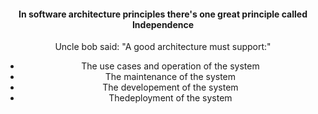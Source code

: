 <h4 align="center"> In software architecture principles there's one great principle called Independence </h4>

<p align="center">Uncle bob said: "A good architecture must support:"</p>

<div align="center">
  <ul>
    <li>The use cases and operation of the system</li>
    <li>The maintenance of the system</li>
    <li>The developement of the system</li>
    <li>Thedeployment of the system</li>
  </ul>
</div>

  
